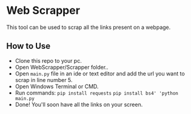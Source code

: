 # Web Scrapper

This tool can be used to scrap all the links present on a webpage.

## How to Use 

- Clone this repo to your pc.
- Open WebScrapper/Scrapper folder..
- Open `main.py` file in an ide or text editor and add the url you want to scrap in line number 5. 
- Open Windows Terminal or CMD.
- Run commands:
	`pip install requests`
	`pip install bs4'
	'python main.py`
- Done! You'll soon have all the links on your screen.

